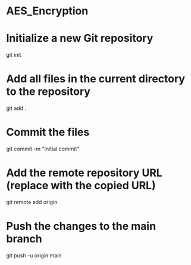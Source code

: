 # AES_Encryption

# Initialize a new Git repository
git init

# Add all files in the current directory to the repository
git add .

# Commit the files
git commit -m "Initial commit"

# Add the remote repository URL (replace <your-repo-url> with the copied URL)
git remote add origin <your-repo-url>

# Push the changes to the main branch
git push -u origin main
